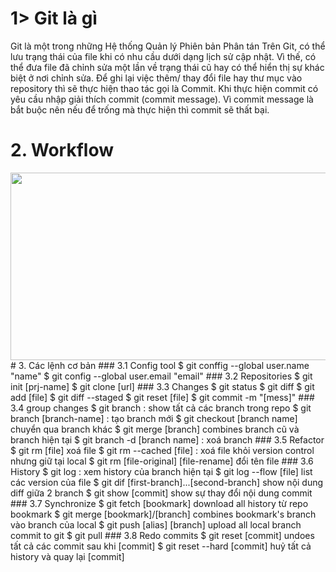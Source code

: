 # 1> Git là gì
Git là một trong những Hệ thống Quản lý Phiên bản Phân tán
Trên Git, có thể lưu trạng thái của file khi có nhu cầu dưới dạng lịch sử cập nhật. Vì thế, có thể đưa file đã chỉnh sửa một lần về trạng thái cũ hay có thể hiển thị sự khác biệt ở nơi chỉnh sửa.
Để ghi lại việc thêm/ thay đổi file hay thư mục vào repository thì sẽ thực hiện thao tác gọi là Commit. Khi thực hiện commit có yêu cầu nhập giải thích commit (commit message). Vì commit message là bắt buộc nên nếu để trống mà thực hiện thì commit sẽ thất bại.
# 2. Workflow 
<img src="hhttps://sentheon.com/files/0001/gitworkflow.png" height=300px width=670px /> 
# 3. Các lệnh cơ bản 
### 3.1 Config tool
$ git conffig --global user.name "name"
$ git config --global user.email "email"
### 3.2 Repositories
$ git init [prj-name]
$ git clone [url]
### 3.3 Changes
$ git status
$ git diff
$ git add [file]
$ git diff --staged
$ git reset [file]
$ git commit -m "[mess]"
### 3.4 group changes
$ git branch : show tất cả các branch trong repo
$ git branch [branch-name] : tạo branch mới
$ git checkout [branch name] chuyển qua branch khác 
$ git merge [branch] combines branch cũ  và branch hiện tại
$ git branch -d [branch name] : xoá branch
### 3.5 Refactor 
$ git rm [file] xoá file
$ git rm --cached [file] : xoá file khỏi version control nhưng giữ tại local
$ git rm [file-original] [file-rename] đổi tên file
### 3.6 History
$ git log : xem history của branch hiện tại
$ git log --flow [file] list các version của file
$ git dif [first-branch]...[second-branch] show nội dung diff giữa 2 branch
$ git show [commit] show sự thay đổi nội dung commit
### 3.7 Synchronize
$ git fetch [bookmark] download all history từ repo bookmark
$ git merge [bookmark]/[branch] combines bookmark's branch vào branch của local
$ git push [alias] [branch] upload all local branch commit to git
$ git pull 
### 3.8 Redo commits
$ git reset [commit] undoes tất cả các commit sau khi [commit]
$ git reset --hard [commit] huỷ tất cả history và quay lại [commit]

